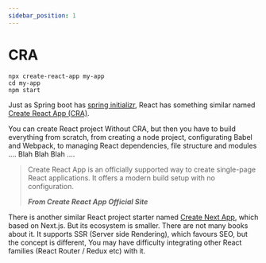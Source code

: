 ```yaml
---
sidebar_position: 1
---
```


# CRA

```console
npx create-react-app my-app
cd my-app
npm start
```

Just as Spring boot has [spring initializr](https://start.spring.io/), React has something similar named [Create React App (CRA)](https://create-react-app.dev/docs/getting-started).

You can create React project Without CRA, but then you have to build everything from scratch, from creating a node project, configurating Babel and Webpack, to managing  React dependencies, file structure and modules .... Blah Blah Blah ....

> Create React App is an officially supported way to create single-page React applications. It offers a modern build setup with no configuration.
>  
> ***From Create React App Official Site***

There is another similar React project starter named [Create Next App](https://nextjs.org/docs/api-reference/create-next-app), which based on Next.js. But its ecosystem is smaller. There are not many books about it. It supports SSR (Server side Rendering), which favours SEO, but the concept is different, You may have difficulty integrating other React families (React Router / Redux etc) with it.

